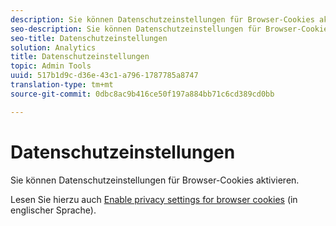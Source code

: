 ```yaml
---
description: Sie können Datenschutzeinstellungen für Browser-Cookies aktivieren.
seo-description: Sie können Datenschutzeinstellungen für Browser-Cookies aktivieren.
seo-title: Datenschutzeinstellungen
solution: Analytics
title: Datenschutzeinstellungen
topic: Admin Tools
uuid: 517b1d9c-d36e-43c1-a796-1787785a8747
translation-type: tm+mt
source-git-commit: 0dbc8ac9b416ce50f197a884bb71c6cd389cd0bb

---
```



# Datenschutzeinstellungen

Sie können Datenschutzeinstellungen für Browser-Cookies aktivieren.

Lesen Sie hierzu auch [Enable privacy settings for browser cookies](https://marketing.adobe.com/resources/help/en_US/whitepapers/cookies/browser_cookie_settings.html) (in englischer Sprache).
